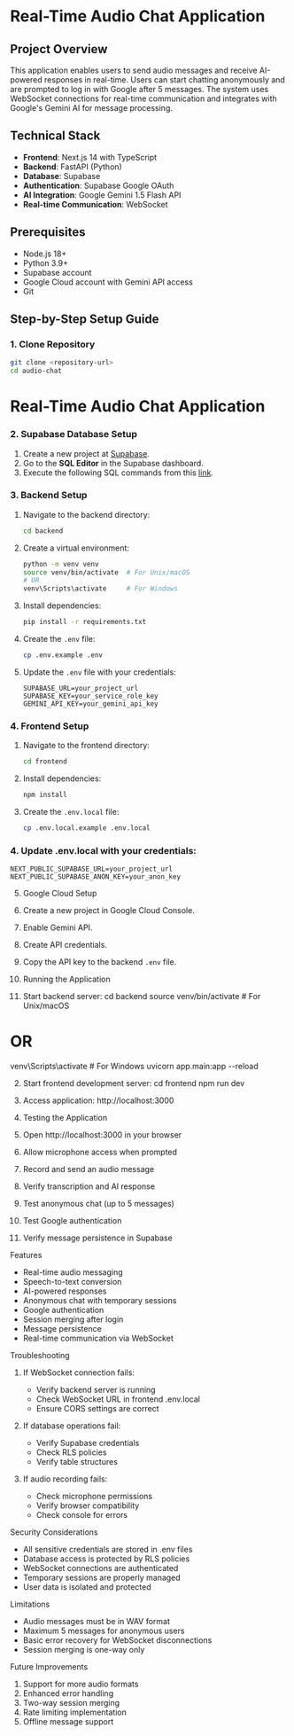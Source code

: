 # Real-Time Audio Chat Application

## Project Overview
This application enables users to send audio messages and receive AI-powered responses in real-time. Users can start chatting anonymously and are prompted to log in with Google after 5 messages. The system uses WebSocket connections for real-time communication and integrates with Google's Gemini AI for message processing.

## Technical Stack
- **Frontend**: Next.js 14 with TypeScript
- **Backend**: FastAPI (Python)
- **Database**: Supabase
- **Authentication**: Supabase Google OAuth
- **AI Integration**: Google Gemini 1.5 Flash API
- **Real-time Communication**: WebSocket

## Prerequisites
- Node.js 18+
- Python 3.9+
- Supabase account
- Google Cloud account with Gemini API access
- Git

## Step-by-Step Setup Guide

### 1. Clone Repository
```bash
git clone <repository-url>
cd audio-chat
```

# Real-Time Audio Chat Application

### 2. Supabase Database Setup

1. Create a new project at [Supabase](https://supabase.com).
2. Go to the **SQL Editor** in the Supabase dashboard.
3. Execute the following SQL commands from this [link](https://drive.google.com/file/d/1_aw16vugkGBzuYGDOKjq0G3KgAUPubsz/view?usp=sharing).


### 3. Backend Setup

1. Navigate to the backend directory:
    ```bash
    cd backend
    ```

2. Create a virtual environment:
    ```bash
    python -m venv venv
    source venv/bin/activate  # For Unix/macOS
    # OR
    venv\Scripts\activate     # For Windows
    ```

3. Install dependencies:
    ```bash
    pip install -r requirements.txt
    ```

4. Create the `.env` file:
    ```bash
    cp .env.example .env
    ```

5. Update the `.env` file with your credentials:
    ```dotenv
    SUPABASE_URL=your_project_url
    SUPABASE_KEY=your_service_role_key
    GEMINI_API_KEY=your_gemini_api_key
    ```

### 4. Frontend Setup

1. Navigate to the frontend directory:
    ```bash
    cd frontend
    ```

2. Install dependencies:
    ```bash
    npm install
    ```

3. Create the `.env.local` file:
    ```bash
    cp .env.local.example .env.local
    ```


### 4. Update .env.local with your credentials:

```dotenv
NEXT_PUBLIC_SUPABASE_URL=your_project_url
NEXT_PUBLIC_SUPABASE_ANON_KEY=your_anon_key
```


5. Google Cloud Setup
1. Create a new project in Google Cloud Console.
2. Enable Gemini API.
3. Create API credentials.
4. Copy the API key to the backend `.env` file.



6. Running the Application

1. Start backend server:
cd backend
source venv/bin/activate  # For Unix/macOS
# OR
venv\Scripts\activate     # For Windows
uvicorn app.main:app --reload



2. Start frontend development server:
cd frontend
npm run dev


3. Access application:
http://localhost:3000



7. Testing the Application
1. Open http://localhost:3000 in your browser
2. Allow microphone access when prompted
3. Record and send an audio message
4. Verify transcription and AI response
5. Test anonymous chat (up to 5 messages)
6. Test Google authentication
7. Verify message persistence in Supabase


Features
- Real-time audio messaging
- Speech-to-text conversion
- AI-powered responses
- Anonymous chat with temporary sessions
- Google authentication
- Session merging after login
- Message persistence
- Real-time communication via WebSocket


Troubleshooting
1. If WebSocket connection fails:
   - Verify backend server is running
   - Check WebSocket URL in frontend .env.local
   - Ensure CORS settings are correct

2. If database operations fail:
   - Verify Supabase credentials
   - Check RLS policies
   - Verify table structures

3. If audio recording fails:
   - Check microphone permissions
   - Verify browser compatibility
   - Check console for errors



Security Considerations
- All sensitive credentials are stored in .env files
- Database access is protected by RLS policies
- WebSocket connections are authenticated
- Temporary sessions are properly managed
- User data is isolated and protected


Limitations
- Audio messages must be in WAV format
- Maximum 5 messages for anonymous users
- Basic error recovery for WebSocket disconnections
- Session merging is one-way only



Future Improvements
1. Support for more audio formats
2. Enhanced error handling
3. Two-way session merging
4. Rate limiting implementation
5. Offline message support




